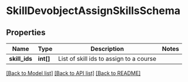 # SkillDevobjectAssignSkillsSchema

## Properties
Name | Type | Description | Notes
------------ | ------------- | ------------- | -------------
**skill_ids** | **int[]** | List of skill ids to assign to a course | 

[[Back to Model list]](../README.md#documentation-for-models) [[Back to API list]](../README.md#documentation-for-api-endpoints) [[Back to README]](../README.md)


